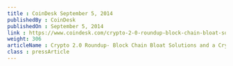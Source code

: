 ```yaml
---
title : CoinDesk September 5, 2014
publishedBy : CoinDesk
publishedOn : September 5, 2014
link : https://www.coindesk.com/crypto-2-0-roundup-block-chain-bloat-solutions-crypto-football-team/
weight: 306
articleName : Crypto 2.0 Roundup- Block Chain Bloat Solutions and a Crypto Football Team 
class : pressArticle
---
```

